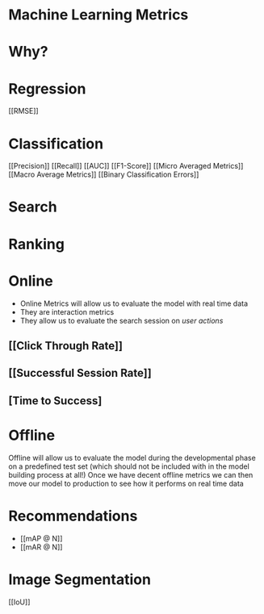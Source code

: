 # Machine Learning Metrics
# Why? 
# Regression
[[RMSE]]
# Classification
[[Precision]]
[[Recall]]
[[AUC]]
[[F1-Score]]
[[Micro Averaged Metrics]]
[[Macro Average Metrics]]
[[Binary Classification Errors]]


# Search
# Ranking
# Online
- Online Metrics will allow us to evaluate the model with real time data
- They are interaction metrics
- They allow us to evaluate the search session on _user actions_
## [[Click Through Rate]]
## [[Successful Session Rate]]
## [Time to Success]
# Offline
Offline will allow us to evaluate the model during the developmental phase on a predefined test set (which should not be included with in the model building process at all!) Once we have decent offline metrics we can then move our model to production to see how it performs on real time data



# Recommendations
- [[mAP @ N]]
- [[mAR @ N]]

# Image Segmentation
[[IoU]]